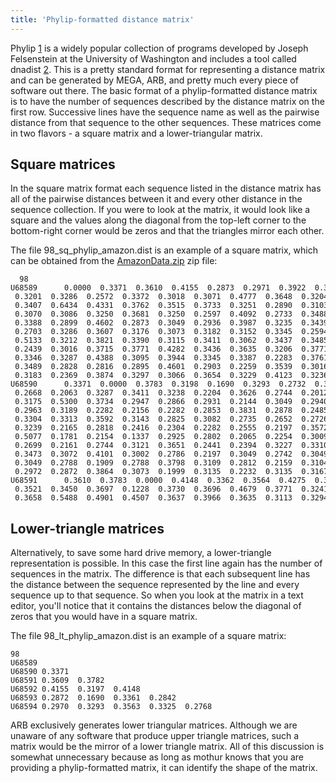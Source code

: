 ```yaml
---
title: 'Phylip-formatted distance matrix'
---
```

Phylip [1](https://evolution.genetics.washington.edu/phylip.html) is a
widely popular collection of programs developed by Joseph Felsenstein at
the University of Washington and includes a tool called dnadist
[2](https://evolution.genetics.washington.edu/phylip/doc/dnadist.html).
This is a pretty standard format for representing a distance matrix and
can be generated by MEGA, ARB, and pretty much every piece of software
out there. The basic format of a phylip-formatted distance matrix is to
have the number of sequences described by the distance matrix on the
first row. Successive lines have the sequence name as well as the
pairwise distance from that sequence to the other sequences. These
matrices come in two flavors - a square matrix and a lower-triangular
matrix.

## Square matrices

In the square matrix format each sequence listed in the distance matrix
has all of the pairwise distances between it and every other distance in
the sequence collection. If you were to look at the matrix, it would
look like a square and the values along the diagonal from the top-left
corner to the bottom-right corner would be zeros and that the triangles
mirror each other.

The file 98\_sq\_phylip\_amazon.dist is an example of a square matrix,
which can be obtained from the [
AmazonData.zip](https://mothur.s3.us-east-2.amazonaws.com/wiki/amazondata.zip) zip file:

      98
    U68589      0.0000  0.3371  0.3610  0.4155  0.2873  0.2971  0.3922  0.3093
     0.3201  0.3286  0.2572  0.3372  0.3018  0.3071  0.4777  0.3648  0.3204
     0.3407  0.6434  0.4331  0.3762  0.3515  0.3733  0.3251  0.2890  0.3103
     0.3070  0.3086  0.3250  0.3681  0.3250  0.2597  0.4092  0.2733  0.3488
     0.3388  0.2899  0.4602  0.2873  0.3049  0.2936  0.3987  0.3235  0.3439
     0.2703  0.3286  0.3607  0.3176  0.3073  0.3182  0.3152  0.3345  0.2594
     0.5133  0.3212  0.3821  0.3390  0.3115  0.3411  0.3062  0.3437  0.3485
     0.2439  0.3016  0.3715  0.3771  0.4282  0.3436  0.3635  0.3206  0.3771
     0.3346  0.3287  0.4388  0.3095  0.3944  0.3345  0.3387  0.2283  0.3761
     0.3489  0.2828  0.2816  0.2895  0.4601  0.2903  0.2259  0.3539  0.3016
     0.3183  0.2369  0.3874  0.3297  0.3066  0.3654  0.3229  0.4123  0.3236
    U68590      0.3371  0.0000  0.3783  0.3198  0.1690  0.3293  0.2732  0.3127
     0.2668  0.2063  0.3287  0.3411  0.3238  0.2204  0.3626  0.2744  0.2012
     0.3175  0.5300  0.3734  0.2947  0.2866  0.2931  0.2144  0.3049  0.2940
     0.2963  0.3189  0.2282  0.2156  0.2282  0.2853  0.3831  0.2878  0.2485
     0.3304  0.3313  0.3592  0.3143  0.2825  0.3082  0.2735  0.2652  0.2726
     0.3239  0.2165  0.2818  0.2416  0.2304  0.2282  0.2555  0.2197  0.3572
     0.5077  0.1781  0.2154  0.1337  0.2925  0.2802  0.2065  0.2254  0.3009
     0.2699  0.2161  0.2744  0.3121  0.3651  0.2441  0.2394  0.3227  0.3310
     0.3473  0.3072  0.4101  0.3002  0.2786  0.2197  0.3049  0.2742  0.3049
     0.3049  0.2788  0.1909  0.2788  0.3798  0.3109  0.2812  0.2159  0.3104
     0.2972  0.2872  0.3864  0.3073  0.1999  0.3135  0.2232  0.3135  0.3167
    U68591      0.3610  0.3783  0.0000  0.4148  0.3362  0.3564  0.4275  0.3227
     0.3521  0.3450  0.3697  0.1228  0.3730  0.3696  0.4679  0.3771  0.3241
     0.3658  0.5488  0.4901  0.4507  0.3637  0.3966  0.3635  0.3113  0.3294

## Lower-triangle matrices

Alternatively, to save some hard drive memory, a lower-triangle
representation is possible. In this case the first line again has the
number of sequences in the matrix. The difference is that each
subsequent line has the distance between the sequence represented by the
line and every sequence up to that sequence. So when you look at the
matrix in a text editor, you\'ll notice that it contains the distances
below the diagonal of zeros that you would have in a square matrix.

The file 98\_lt\_phylip\_amazon.dist is an example of a square matrix:

    98
    U68589
    U68590 0.3371
    U68591 0.3609  0.3782
    U68592 0.4155  0.3197  0.4148
    U68593 0.2872  0.1690  0.3361  0.2842
    U68594 0.2970  0.3293  0.3563  0.3325  0.2768

ARB exclusively generates lower triangular matrices. Although we are
unaware of any software that produce upper triangle matrices, such a
matrix would be the mirror of a lower triangle matrix. All of this
discussion is somewhat unnecessary because as long as mothur knows that
you are providing a phylip-formatted matrix, it can identify the shape
of the matrix.
